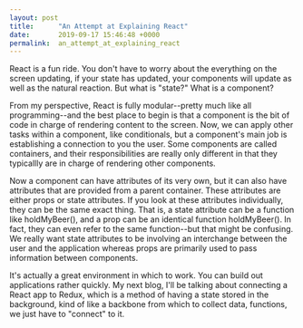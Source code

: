 ```yaml
---
layout: post
title:      "An Attempt at Explaining React"
date:       2019-09-17 15:46:48 +0000
permalink:  an_attempt_at_explaining_react
---
```



React is a fun ride. You don't have to worry about the everything on the screen updating, if your state has updated, your components will update as well as the natural reaction. But what is "state?" What is a component?

From my perspective, React is fully modular--pretty much like all programming--and the best place to begin is that a component is the bit of code in charge of rendering content to the screen. Now, we can apply other tasks within a component, like conditionals, but a component's main job is establishing a connection to you the user. Some components are called containers, and their responsibilities are really only different in that they typicallly are in charge of rendering other components.

Now a component can have attributes of its very own, but it can also have attributes that are provided from a parent container. These attributes are either props or state attributes. If you look at these attributes individually, they can be the same exact thing. That is, a state attribute can be a function like holdMyBeer(), and a prop can be an identical function holdMyBeer(). In fact, they can even refer to the same function--but that might be confusing. We really want state attributes to be involving an interchange between the user and the application whereas props are primarily used to pass information between components.

It's actually a great environment in which to work. You can build out applications rather quickly. My next blog, I'll be talking about connecting a React app to Redux, which is a method of having a state stored in the background, kind of like a backbone from which to collect data, functions, we just have to "connect" to it.
